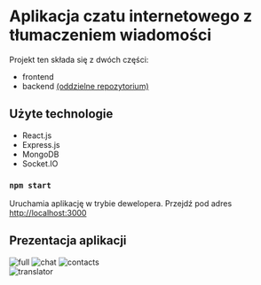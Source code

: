 # Aplikacja czatu internetowego z tłumaczeniem wiadomości

Projekt ten składa się z dwóch części:

* frontend
* backend [(oddzielne repozytorium)](https://github.com/jakubmaniak/chat-server)

## Użyte technologie

* React.js
* Express.js
* MongoDB
* Socket.IO

### `npm start`

Uruchamia aplikację w trybie dewelopera.
Przejdź pod adres [http://localhost:3000](http://localhost:3000)

## Prezentacja aplikacji

![full](https://user-images.githubusercontent.com/20108476/164269976-b9c2141f-4bc3-49d5-ae9a-bae229e4ff70.png)
![chat](https://user-images.githubusercontent.com/20108476/164270007-029067eb-cbca-41d1-ac55-ef4188236aef.png)
![contacts](https://user-images.githubusercontent.com/20108476/164270018-40249543-7711-46b8-920c-5a4e1400dcad.png) \
![translator](https://user-images.githubusercontent.com/20108476/164270027-3f7e82ec-07c1-4370-8f31-b069c7f1b986.png)
